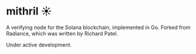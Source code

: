 # mithril ☀️

A verifying node for the Solana blockchain, implemented in Go. Forked from Radiance, which was written by Richard Patel.

Under active development.
